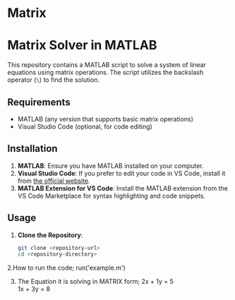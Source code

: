 # Matrix

# Matrix Solver in MATLAB

This repository contains a MATLAB script to solve a system of linear equations using matrix operations. The script utilizes the backslash operator (`\`) to find the solution.

## Requirements

- MATLAB (any version that supports basic matrix operations)
- Visual Studio Code (optional, for code editing)

## Installation

1. **MATLAB**: Ensure you have MATLAB installed on your computer.
2. **Visual Studio Code**: If you prefer to edit your code in VS Code, install it from [the official website](https://code.visualstudio.com/).
3. **MATLAB Extension for VS Code**: Install the MATLAB extension from the VS Code Marketplace for syntax highlighting and code snippets.

## Usage

1. **Clone the Repository**:
   ```bash
   git clone <repository-url>
   cd <repository-directory>

2.How to run the code;
run('example.m')

3. The Equation it is solving in MATRIX form;
2x + 1y = 5  
1x + 3y = 8


